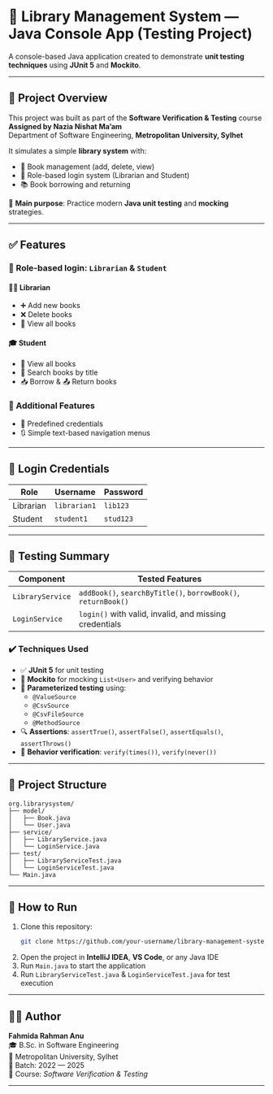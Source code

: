 # 🧪 Library Management System — Java Console App (Testing Project)

A console-based Java application created to demonstrate **unit testing techniques** using **JUnit 5** and **Mockito**.

---

## 🎯 Project Overview

This project was built as part of the **Software Verification & Testing** course  
**Assigned by Nazia Nishat Ma’am**  
Department of Software Engineering, **Metropolitan University, Sylhet**

It simulates a simple **library system** with:

- 📘 Book management (add, delete, view)  
- 🔐 Role-based login system (Librarian and Student)  
- 📚 Book borrowing and returning

🧪 **Main purpose**: Practice modern **Java unit testing** and **mocking** strategies.

---

## ✅ Features

### 🔐 Role-based login: `Librarian` & `Student`

#### 🧑‍🏫 Librarian
- ➕ Add new books  
- ❌ Delete books  
- 📖 View all books

#### 🎓 Student
- 📖 View all books  
- 🔎 Search books by title  
- 📥 Borrow & 📤 Return books

### 🔄 Additional Features
- 📄 Predefined credentials  
- 🔃 Simple text-based navigation menus

---

## 🔐 Login Credentials

| Role      | Username     | Password  |
|-----------|--------------|-----------|
| Librarian | `librarian1` | `lib123`  |
| Student   | `student1`   | `stud123` |

---

## 🧪 Testing Summary

| Component        | Tested Features                                                      |
|------------------|----------------------------------------------------------------------|
| `LibraryService` | `addBook()`, `searchByTitle()`, `borrowBook()`, `returnBook()`       |
| `LoginService`   | `login()` with valid, invalid, and missing credentials               |

### ✔️ Techniques Used

- ✅ **JUnit 5** for unit testing  
- 🔄 **Mockito** for mocking `List<User>` and verifying behavior  
- 🧪 **Parameterized testing** using:
  - `@ValueSource`  
  - `@CsvSource`  
  - `@CsvFileSource`  
  - `@MethodSource`  
- 🔍 **Assertions**: `assertTrue()`, `assertFalse()`, `assertEquals()`, `assertThrows()`  
- 🔁 **Behavior verification**: `verify(times())`, `verify(never())`

---

## 📁 Project Structure

```
org.librarysystem/
├── model/
│   ├── Book.java
│   └── User.java
├── service/
│   ├── LibraryService.java
│   └── LoginService.java
├── test/
│   ├── LibraryServiceTest.java
│   └── LoginServiceTest.java
└── Main.java
```

---

## 🚀 How to Run

1. Clone this repository:
   ```bash
   git clone https://github.com/your-username/library-management-system.git
   ```
2. Open the project in **IntelliJ IDEA**, **VS Code**, or any Java IDE  
3. Run `Main.java` to start the application  
4. Run `LibraryServiceTest.java` & `LoginServiceTest.java` for test execution

---

## 🙋‍♀️ Author

**Fahmida Rahman Anu**  
🎓 B.Sc. in Software Engineering  
🏫 Metropolitan University, Sylhet  
📅 Batch: 2022 — 2025  
📘 Course: *Software Verification & Testing*

---

